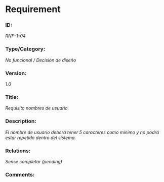 # Requirement 
### ID: 
_RNF-1-04_

### Type/Category: 
_No funcional / Decisión de diseño_

### Version: 
_1.0_ 

### Title: 
_Requisito nombres de usuario_

### Description: 
_El nombre de usuario deberá tener 5 caracteres como mínimo y no podrá estar repetido dentro del
sistema._

### Relations: 
_Sense completar (pending)_ 

### Comments:
